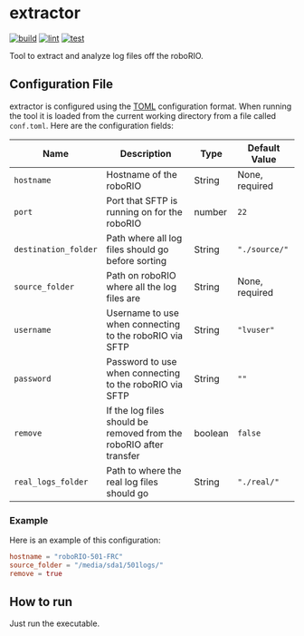 # extractor

[![build](https://github.com/Team-501-The-PowerKnights/extractor/actions/workflows/build.yml/badge.svg)](https://github.com/Team-501-The-PowerKnights/extractor/actions/workflows/build.yml)
[![lint](https://github.com/Team-501-The-PowerKnights/extractor/actions/workflows/lint.yml/badge.svg)](https://github.com/Team-501-The-PowerKnights/extractor/actions/workflows/lint.yml)
[![test](https://github.com/Team-501-The-PowerKnights/extractor/actions/workflows/test.yml/badge.svg)](https://github.com/Team-501-The-PowerKnights/extractor/actions/workflows/test.yml)

Tool to extract and analyze log files off the roboRIO.

## Configuration File

extractor is configured using the [TOML](https://toml.io/en/) configuration format. When running the tool it is loaded from the current working directory from a file called `conf.toml`. Here are the configuration fields:

| **Name**             | **Description**                                                    | **Type** | **Default Value** |
| -------------------- | ------------------------------------------------------------------ | -------- | ----------------- |
| `hostname`           | Hostname of the roboRIO                                            | String   | None, required    |
| `port`               | Port that SFTP is running on for the roboRIO                       | number   | `22`              |
| `destination_folder` | Path where all log files should go before sorting                  | String   | `"./source/"`     |
| `source_folder`      | Path on roboRIO where all the log files are                        | String   | None, required    |
| `username`           | Username to use when connecting to the roboRIO via SFTP            | String   | `"lvuser"`        |
| `password`           | Password to use when connecting to the roboRIO via SFTP            | String   | `""`              |
| `remove`             | If the log files should be removed from the roboRIO after transfer | boolean  | `false`           |
| `real_logs_folder`   | Path to where the real log files should go                         | String   | `"./real/"`       |

### Example

Here is an example of this configuration:

```toml
hostname = "roboRIO-501-FRC"
source_folder = "/media/sda1/501logs/"
remove = true
```

## How to run

Just run the executable.
